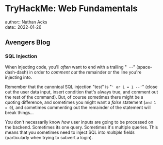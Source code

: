 # TryHackMe: Web Fundamentals

author:: Nathan Acks  
date:: 2022-01-26

## Avengers Blog

### SQL Injection

When injecting code, you'll *often* want to end with a trailing "` --`" (space-dash-dash) in order to *comment out* the remainder or the line you're injecting into.

Remember that the canonical SQL injection "test" is "`' or 1 = 1 --'`"  (close out the user data input, insert condition that's always true, and comment out the rest of the command). But, of course sometimes there might be a quoting difference, and sometimes you might want a *false* statement (`and 1 = 0`), and sometimes commenting out the remainder of the statement will break things...

You don't necessarily know *how* user inputs are going to be processed on the backend. Sometimes its one query. Sometimes it's multiple queries. This means that you sometimes need to inject SQL into *multiple* fields (particularly when trying to subvert a login).
